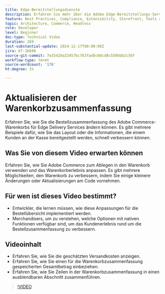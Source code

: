 ```yaml
---
title: Edge-Bereitstellungsdienste
description: Erfahren Sie mehr über die Adobe Edge-Bereitstellungs-Services und darüber, wie Sie den Abschnitt „Bestellübersicht“ des Dropdown-Menüs zu Commerce aktualisieren.
feature: Best Practices, Compliance, Extensibility, Storefront, Tools and External Services
topic: Architecture, Commerce, Headless
role: Developer
level: Beginner
doc-type: Technical Video
duration: 269
last-substantial-update: 2024-12-17T00:00:00Z
jira: KT-16698
source-git-commit: 7e35428a32457bc763fad8c60cd8c550bbb2c56f
workflow-type: tm+mt
source-wordcount: '176'
ht-degree: 1%

---
```


# Aktualisieren der Warenkorbzusammenfassung

Erfahren Sie, wie Sie die Bestellzusammenfassung des Adobe Commerce-Warenkorbs für Edge Delivery Services ändern können.  Es gibt mehrere Beispiele dafür, wie Sie das Layout oder die Informationen, die einem Kunden an der Kasse bereitgestellt werden, schnell verbessern können.

## Was Sie von diesem Video erwarten können

Erfahren Sie, wie Sie Adobe Commerce zum Ablegen in den Warenkorb verwenden und das Warenkorberlebnis anpassen.  Es gibt mehrere Möglichkeiten, den Warenkorb zu verbessern, indem Sie einige kleinere Änderungen oder Aktualisierungen am Code vornehmen.

## Für wen ist dieses Video bestimmt?

* Entwickler, die lernen müssen, wie diese Anpassungen für die Bestellübersicht implementiert werden.
* Merchandisers, um zu verstehen, welche Optionen mit nativen Funktionen verfügbar sind, um das Kundenerlebnis rund um die Bestellzusammenfassung zu verbessern.

## Videoinhalt

* Erfahren Sie, wie Sie die geschätzten Versandkosten anzeigen.
* Erfahren Sie, wie Sie einen für die Warenkorbzusammenfassung gespeicherten Gesamtbetrag einbeziehen.
* Erfahren Sie, wie Sie Zeilen in der Warenkorbzusammenfassung in einen ausblendbaren Abschnitt zusammenführen.

>[!VIDEO](https://video.tv.adobe.com/v/3441185?learn=on)
